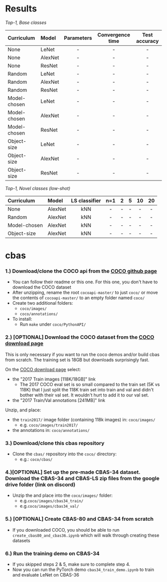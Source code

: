 # Results
_Top-1, Base classes_

| Curriculum   |	Model         | 	   Parameters    | Convergence time | 	  Test accuracy    | 
| :------------|  :-----------| :--------------: | :--------------: | :------------------: |
| None         |  LeNet       |         -        |         -        |            -         |
| None         |  AlexNet     |         -        |         -        |            -         |
| None         |  ResNet      |         -        |         -        |            -         |
| Random       |  LeNet       |         -        |         -        |            -         |
| Random       |  AlexNet     |         -        |         -        |            -         |
| Random       |  ResNet      |         -        |         -        |            -         |
| Model-chosen |  LeNet       |         -        |         -        |            -         |
| Model-chosen |  AlexNet     |         -        |         -        |            -         |
| Model-chosen |  ResNet      |         -        |         -        |            -         |
| Object-size  |  LeNet       |         -        |         -        |            -         |
| Object-size  |  AlexNet     |         -        |         -        |            -         |
| Object-size  |  ResNet      |         -        |         -        |            -         |

_Top-1, Novel classes (low-shot)_

| Curriculum   | Model       |  LS classifier  | n=1   | 2      | 5   | 	10     | 20    |
| :------------|  :----------| :-------------: |:----: |  :---: | :-: | :----: | :---: |
| None         |  AlexNet    | kNN             |  -    | -      | -   | -      | -     |
| Random       |  AlexNet    | kNN             |  -    | -      | -   | -      | -     |
| Model-chosen |  AlexNet    | kNN             |  -    | -      | -   | -      | -     |
| Object-size  |  AlexNet    | kNN             |  -    | -      | -   | -      | -     |



# cbas
### 1.) Download/clone the COCO api from the <a href=https://github.com/cocodataset/cocoapi>COCO github page</a>
* You can follow their readme or this one.  For this one, you don't have to download the COCO dataset
* After unzipping, rename the root `cocoapi-master/` to just `coco/` or move the contents of `cocoapi-master/` to an empty folder named `coco/`
* Create two additional folders:
  * `coco/images/`
  * `coco/annotations/`
* To install:
  * Run `make` under `coco/PythonAPI/`

### 2.) [OPTIONAL] Download the COCO dataset from the <a href=http://cocodataset.org/#download>COCO download page</a>

This is only necessary if you want to run the coco demos and/or build cbas from scratch.  The training set is 18GB but downloads surprisingly fast.

On the <a href=http://cocodataset.org/#download>COCO download page</a> select: 
* the "2017 Train images [118K/18GB]" link
    * The 2017 COCO eval set is so small compared to the train set (5K vs 118K) that I just split the 118K train set into train and val and didn't bother with their val set.  It wouldn't hurt to add it to our val set.
* the "2017 Train/Val annotations [241MB]" link

Unzip, and place:
* the `train2017/` image folder (containing 118k images) in: `coco/images/`
    * e.g. `coco/images/train2017/`
* the annotations in: `coco/annotations/`

### 3.) Download/clone this cbas repository
* Clone the `cbas/` repository into the `coco/` directory:
    * e.g.: `coco/cbas/`

### 4.)[OPTIONAL] Set up the pre-made CBAS-34 dataset.  Download the CBAS-34 and CBAS-LS zip files from the google drive folder (link on discord)
* Unzip the and place into the `coco/images/` folder:
    * e.g.`coco/images/cbas34_train/`
    * e.g.`coco/images/cbas34_val/`
    
### 5.) [OPTIONAL] Create CBAS-80 and CBAS-34 from scratch
* If you downloaded COCO, you should be able to run `create_cbas80_and_cbas36.ipynb` which will walk through creating these datasets

### 6.) Run the training demo on CBAS-34
* If you skipped steps 2 & 5, make sure to complete step 4.
* Now you can run the PyTorch demo `cbas34_train_demo.ipynb` to train and evaluate LeNet on CBAS-36
